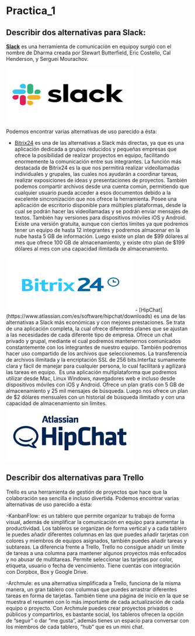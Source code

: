# Practica_1

## Describir dos alternativas para Slack:

[**Slack**](https://slack.com/intl/es-es/lp/three?utm_medium=ppc&utm_source=google&utm_campaign=d_ppc_google_es_es_brand-hv&utm_term=slack&ds_rl=1249094&gclid=Cj0KCQiA7OnxBRCNARIsAIW53B8trJmGcsh0xr6I-4EvOS4FYR7g3_izikxPYuorKyh5bK-0CIzafIEaAqm2EALw_wcB&gclsrc=aw.ds) es una herramienta de comunicación en equipo​y surgió con el nombre de Dharma​ creada por Stewart Butterfield​, Eric Costello, Cal Henderson, y Serguei Mourachov.


<img src="slack.png" width="350" height="150" />

Podemos encontrar varias alternativas de uso parecido a ésta:

- [Bitrix24](https://www.bitrix24.es/) es una de las alternativas a Slack más directas, ya que es una aplicación dedicada a grupos reducidos y pequeñas empresas que ofrece la posibilidad de realizar proyectos en equipo, facilitando enormemente la comunicación entre sus integrantes. La función más destacada de Bitrix24 es la que nos permitirá realizar videollamadas individuales y grupales, las cuales nos ayudarán a coordinar tareas, realizar exposiciones de ideas y presentaciones de proyectos. También podemos compartir archivos desde una cuenta común, permitiendo que cualquier usuario pueda acceder a esos documentos debido a la excelente sincronización que nos ofrece la herramienta. Posee una aplicación de escritorio disponible para múltiples plataformas, desde la cual se podrán hacer las videollamadas y se podrán enviar mensajes de textos. También hay versiones para dispositivos móviles iOS y Android. Existe una versión gratuita, aunque con ciertos límites ya que podremos tener un equipo de hasta 12 integrantes y podremos almacenar en la nube hasta 5 GB de información. Luego existe un plan de $99 dólares al mes que ofrece 100 GB de almacenamiento, y existe otro plan de $199 dólares al mes con una capacidad ilimitada de almacenamiento. 


<img src="Bitrix24.jpg" width="350" height="150" />
- [HipChat](https://www.atlassian.com/es/software/hipchat/downloads) es una de las alternativas a Slack más económicas y con mejores prestaciones. Se trata de una aplicación completa, la cual ofrece diferentes planes que se ajustan a las necesidades de cada diferente tipo de empresa. Ofrece un chat privado y grupal, mediante el cual podremos mantenernos comunicados constantemente con los integrantes de nuestro equipo. También podremos hacer uso compartido de los archivos que seleccionemos. La transferencia de archivos ilimitada y la encriptación SSL de 256 bits.Interfaz sumamente clara y fácil de manejar para cualquier persona, lo cual facilitará y agilizará las tareas en equipo.  Es una aplicación multiplataforma que podremos utilizar desde Mac, Linux Windows, navegadores web e incluso desde dispositivos móviles con iOS y Android. Ofrece un plan gratis con 5 GB de almacenamiento y 25 mil mensajes de búsqueda. Luego nos ofrece un plan de $2 dólares mensuales con un historial de búsqueda ilimitado y con una capacidad de almacenamiento sin límites. 


<img src="Hipchat.jpg" width="350" height="150" />


## Describir dos alternativas para Trello

Trello es una herramienta de gestión de proyectos que hace que la colaboración sea sencilla e incluso divertida.
Podemos encontrar varias alternativas de uso parecido a ésta:

-KanbanFlow: es un tablero que permite organizar tu trabajo de forma visual, además de simplificar la comunicación en equipo para aumentar la productividad.
Los tableros se organizan de forma vertical y a cada tablero le puedes añadir diferentes columnas en las que puedes añadir tarjetas con colores y miembros de equipos asignados, también puedes añadir tareas y subtareas.
La diferencia frente a Trello, Trello no consigue añadir un límite de tareas a una columna para mantener algunos proyectos más enfocados y no abusar de multitareas. Permite seleccionar las tarjetas por color, etiqueta, usuario o fecha de vencimiento. Tiene cuentas con integración con Dorpbox, Box y Google Drive.

-Archmule: es una alternativa simplificada a Trello, funciona de la misma manera, un gran tablero con columnas que puedes arrastrar diferentes tareas en forma de tarjetas. También tiene una página de inicio en la que se muestra el resumen con lo más importante de cada actualización de cada equipo o proyecto.
Con Archmule puedes crear proyectos privados o públicos y compartirlos, es bastante social, los tableros ofrecen la opción de “seguir” o dar “me gusta”, además tienes un espacio para conversar con los miembros de cada tablero, “hub” que es un mini chat.

